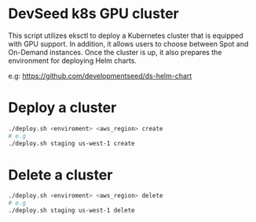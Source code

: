 # DevSeed k8s GPU cluster

This script utilizes eksctl to deploy a Kubernetes cluster that is equipped with GPU support. In addition, it allows users to choose between Spot and On-Demand instances. Once the cluster is up, it also prepares the environment for deploying Helm charts.

e.g: https://github.com/developmentseed/ds-helm-chart

# Deploy a cluster

```sh
./deploy.sh <enviroment> <aws_region> create
# e.g
./deploy.sh staging us-west-1 create
```


# Delete a cluster

```sh
./deploy.sh <enviroment> <aws_region> delete
# e.g
./deploy.sh staging us-west-1 delete
```